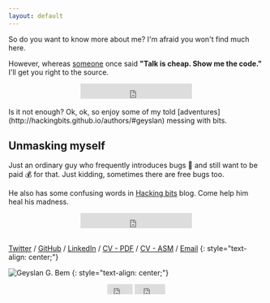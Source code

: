 ```yaml
---
layout: default
---
```


So do you want to know more about me? I'm afraid you won't find much here.

However, whereas [someone](https://lkml.org/lkml/2000/8/25/132) once said **"Talk is cheap. Show me the code."** I'll get you right to the source.

<div style="text-align: center;">
<iframe src="https://ghbtns.com/github-btn.html?user=geyslan&type=follow&count=true&size=large" allowtransparency="true" frameborder="0" scrolling="0" width="220px" height="30px"></iframe>
</div><br>
Is it not enough? Ok, ok, so enjoy some of my told [adventures](http://hackingbits.github.io/authors/#geyslan) messing with bits.

## Unmasking myself

Just an ordinary guy who frequently introduces bugs :bug: and still want to be paid :moneybag: for that. Just kidding, sometimes there are free bugs too.<br>

He also has some confusing words in [Hacking bits](http://hackingbits.github.io) blog. Come help him heal his madness.

<div style="text-align: center;">
<iframe src="https://ghbtns.com/github-btn.html?user=hackingbits&type=follow&count=true&size=large" allowtransparency="true" frameborder="0" scrolling="0" width="220px" height="30px"></iframe>
</div><br>

[Twitter](http://twitter.com/geyslangb) /
[GitHub](http://github.com/geyslan) / [LinkedIn](http://linkedin.com/in/geyslan) / [CV - PDF](https://github.com/geyslan/cv/blob/master/geyslan_bem_en.pdf) / [CV - ASM](https://github.com/geyslan/cv/blob/master/geyslan_bem_en.asm) / [Email](mailto:geyslan@gmail.com)
{: style="text-align: center;"}

![Geyslan G. Bem](https://secure.gravatar.com/avatar/31a28d86319a0a1aa5df4f07e54876d5.jpg?s=200)
{: style="text-align: center;"}

<div style="text-align: center;">
<iframe src="https://ghbtns.com/github-btn.html?user=geyslan&repo=geyslan.github.io&type=fork&count=true" allowtransparency="true" frameborder="0" scrolling="0" width="50px" height="20px"></iframe>
<iframe src="https://ghbtns.com/github-btn.html?user=geyslan&repo=geyslan.github.io&type=watch&count=true&v=2" allowtransparency="true" frameborder="0" scrolling="0" width="60px" height="20px"></iframe>
</div>
